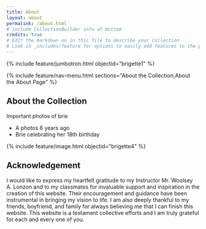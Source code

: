 ```yaml
---
title: About
layout: about
permalink: /about.html
# include CollectionBuilder info at bottom
credits: true
# Edit the markdown on in this file to describe your collection
# Look in _includes/feature for options to easily add features to the page
---
```


{% include feature/jumbotron.html objectid="brigette1" %}

{% include feature/nav-menu.html sections="About the Collection;About the About Page" %}

## About the Collection

Important photos of brie
- A photos 6 years ago
- Brie celebrating her 18th birthday
  
{% include feature/image.html objectid="brigette4" %}


## Acknowledgement 
I would like to express my heartfelt gratitude to my Instructor Mr. Woolsey A. Lonzon  and to my classmates for invaluable support and inspiration in the creation of this website. Their encouragement and guidance have been instrumental in bringing my vision to life. I am also deeply thankful to my friends, boyfriend, and family for always believing me that I can finish  this website. This website is a testament collective efforts and I am truly grateful for each and every one of you.
